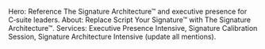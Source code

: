 ﻿Hero: Reference The Signature Architecture™ and executive presence for C‑suite leaders.
About: Replace Script Your Signature™ with The Signature Architecture™.
Services: Executive Presence Intensive, Signature Calibration Session, Signature Architecture Intensive (update all mentions).
